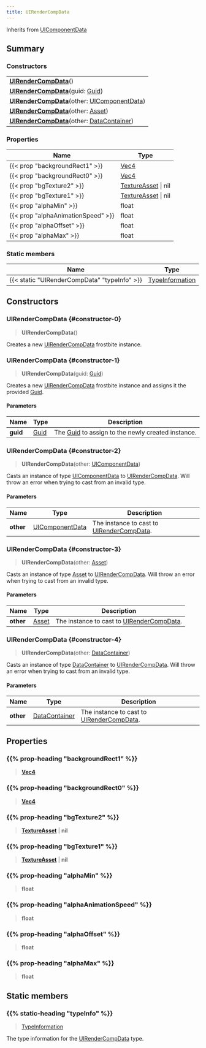 ```yaml
---
title: UIRenderCompData
---
```


Inherits from 
[UIComponentData](/vext/ref/fb/uicomponentdata)

## Summary
### Constructors
| |
| ----------- |
| **[UIRenderCompData](#constructor-0)**() |
| **[UIRenderCompData](#constructor-1)**(guid: [Guid](/vext/ref/shared/class/guid)) |
| **[UIRenderCompData](#constructor-2)**(other: [UIComponentData](/vext/ref/fb/uicomponentdata)) |
| **[UIRenderCompData](#constructor-3)**(other: [Asset](/vext/ref/fb/asset)) |
| **[UIRenderCompData](#constructor-4)**(other: [DataContainer](/vext/ref/shared/class/datacontainer)) |

### Properties
| Name | Type |
| ---- | ---- |
| {{< prop "backgroundRect1" >}} | [Vec4](/vext/ref/shared/class/vec4) |
| {{< prop "backgroundRect0" >}} | [Vec4](/vext/ref/shared/class/vec4) |
| {{< prop "bgTexture2" >}} | [TextureAsset](/vext/ref/fb/textureasset) \| nil |
| {{< prop "bgTexture1" >}} | [TextureAsset](/vext/ref/fb/textureasset) \| nil |
| {{< prop "alphaMin" >}} | float |
| {{< prop "alphaAnimationSpeed" >}} | float |
| {{< prop "alphaOffset" >}} | float |
| {{< prop "alphaMax" >}} | float |

### Static members
| Name | Type |
| ---- | ---- |
| {{< static "UIRenderCompData" "typeInfo" >}} | [TypeInformation](/vext/ref/shared/class/typeinformation) |

## Constructors
### UIRenderCompData {#constructor-0}
> **UIRenderCompData**()

Creates a new [UIRenderCompData](/vext/ref/fb/uirendercompdata) frostbite instance.

### UIRenderCompData {#constructor-1}
> **UIRenderCompData**(guid: [Guid](/vext/ref/shared/class/guid))

Creates a new [UIRenderCompData](/vext/ref/fb/uirendercompdata) frostbite instance and assigns it the provided [Guid](/vext/ref/shared/class/guid).

#### Parameters
| Name | Type | Description |
| ---- | ---- | ----------- |
| **guid** | [Guid](/vext/ref/shared/class/guid) | The [Guid](/vext/ref/shared/class/guid) to assign to the newly created instance. |

### UIRenderCompData {#constructor-2}
> **UIRenderCompData**(other: [UIComponentData](/vext/ref/fb/uicomponentdata))

Casts an instance of type [UIComponentData](/vext/ref/fb/uicomponentdata) to [UIRenderCompData](/vext/ref/fb/uirendercompdata). Will throw an error when trying to cast from an invalid type.

#### Parameters
| Name | Type | Description |
| ---- | ---- | ----------- |
| **other** | [UIComponentData](/vext/ref/fb/uicomponentdata) | The instance to cast to [UIRenderCompData](/vext/ref/fb/uirendercompdata). |

### UIRenderCompData {#constructor-3}
> **UIRenderCompData**(other: [Asset](/vext/ref/fb/asset))

Casts an instance of type [Asset](/vext/ref/fb/asset) to [UIRenderCompData](/vext/ref/fb/uirendercompdata). Will throw an error when trying to cast from an invalid type.

#### Parameters
| Name | Type | Description |
| ---- | ---- | ----------- |
| **other** | [Asset](/vext/ref/fb/asset) | The instance to cast to [UIRenderCompData](/vext/ref/fb/uirendercompdata). |

### UIRenderCompData {#constructor-4}
> **UIRenderCompData**(other: [DataContainer](/vext/ref/shared/class/datacontainer))

Casts an instance of type [DataContainer](/vext/ref/shared/class/datacontainer) to [UIRenderCompData](/vext/ref/fb/uirendercompdata). Will throw an error when trying to cast from an invalid type.

#### Parameters
| Name | Type | Description |
| ---- | ---- | ----------- |
| **other** | [DataContainer](/vext/ref/shared/class/datacontainer) | The instance to cast to [UIRenderCompData](/vext/ref/fb/uirendercompdata). |

## Properties
### {{% prop-heading "backgroundRect1" %}}
> **[Vec4](/vext/ref/shared/class/vec4)**

### {{% prop-heading "backgroundRect0" %}}
> **[Vec4](/vext/ref/shared/class/vec4)**

### {{% prop-heading "bgTexture2" %}}
> **[TextureAsset](/vext/ref/fb/textureasset)** | **nil**

### {{% prop-heading "bgTexture1" %}}
> **[TextureAsset](/vext/ref/fb/textureasset)** | **nil**

### {{% prop-heading "alphaMin" %}}
> **float**

### {{% prop-heading "alphaAnimationSpeed" %}}
> **float**

### {{% prop-heading "alphaOffset" %}}
> **float**

### {{% prop-heading "alphaMax" %}}
> **float**

## Static members
### {{% static-heading "typeInfo" %}}
> [TypeInformation](/vext/ref/shared/class/typeinformation)

The type information for the [UIRenderCompData](/vext/ref/fb/uirendercompdata) type.

